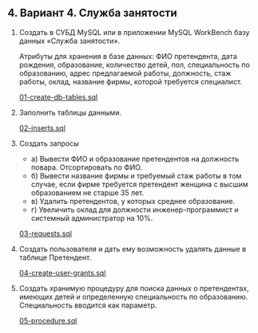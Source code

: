 ## 4. Вариант 4. Служба занятости

1. Создать в СУБД MySQL или в приложении MySQL WorkBench базу данных «Служба занятости».

    Атрибуты для хранения в базе данных: ФИО претендента, дата рождения, образование, количество детей, пол, специальность по образованию, адрес предлагаемой работы, должность, стаж работы, оклад, название фирмы, которой требуется специалист.

    [01-create-db-tables.sql](./01-create-db-tables.sql)

2. Заполнить таблицы данными.

    [02-inserts.sql](./02-inserts.sql)

3. Создать запросы
   - а) Вывести ФИО и образование претендентов на должность повара. Отсортировать по ФИО.
   - б) Вывести название фирмы и требуемый стаж работы в том случае, если фирме требуется претендент женщина с высшим образованием не старше 35 лет.
   - в) Удалить претендентов, у которых среднее образование.
   - г) Увеличить оклад для должности инженер-программист и системный администратор на 10%.

    [03-requests.sql](./03-requests.sql)

4. Создать пользователя и дать ему возможность удалять данные в таблице Претендент.

    [04-create-user-grants.sql](./04-create-user-grants.sql)

5. Создать хранимую процедуру для поиска данных о претендентах, имеющих детей и определенную специальность по образованию. Специальность вводится как параметр.

    [05-procedure.sql](./05-procedure.sql)
